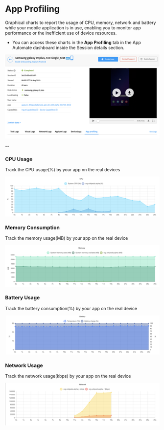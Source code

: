 # App Profiling

Graphical charts to report the usage of CPU, memory, network and battery while your mobile application is in use, enabling you to monitor app performance or the inefficient use of device resources.
* You can access these charts in the **App Profiling** tab in the App Automate dashboard inside the Session details section.

![CPU Usage](https://github.com/akanksha260991/bs_docs_revamp_content/blob/master/AppProfiling.png?raw=true)


--

### CPU Usage
Track the CPU usage(%) by your app on the real devices

![CPU Usage](https://github.com/akanksha260991/bs_docs_revamp_content/blob/master/CPU.png?raw=true)


### Memory Consumption
Track the memory usage(MB) by your app on the real device

![Memory Usage](https://github.com/akanksha260991/bs_docs_revamp_content/blob/master/memory.png?raw=true)


### Battery Usage
Track the battery consumption(%) by your app on the real device

![Network Usage](https://github.com/akanksha260991/bs_docs_revamp_content/blob/master/Battery.png?raw=true)


### Network Usage
Track the network usage(kbps) by your app on the real device

![Battery Usage](https://github.com/akanksha260991/bs_docs_revamp_content/blob/master/Network.png?raw=true)
